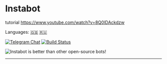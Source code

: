 # Instabot

tutorial
https://www.youtube.com/watch?v=8Q0lDAckdzw

Languages: [🇬🇧](/docs/en/README.md) [🇷🇺](/docs/ru/README.md)

[![Telegram Chat](https://img.shields.io/badge/chat%20on-Telegram-blue.svg)](https://t.me/instabotproject)
[![Build Status](https://travis-ci.org/instagrambot/instabot.svg?branch=master)](https://travis-ci.org/instagrambot/instabot)

![Instabot is better than other open-source bots!](/docs/img/tag%20instabot.png "Instabot is better than other open-source bots!")

___
